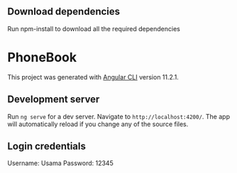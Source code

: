 ## Download dependencies

Run npm-install to download all the required dependencies

# PhoneBook

This project was generated with [Angular CLI](https://github.com/angular/angular-cli) version 11.2.1.

## Development server

Run `ng serve` for a dev server. Navigate to `http://localhost:4200/`. The app will automatically reload if you change any of the source files.

## Login credentials

Username: Usama
Password: 12345

 
